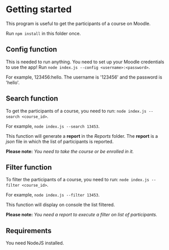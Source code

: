 # Getting started
This program is useful to get the participants of a course on Moodle.

Run `npm install` in this folder once.

## Config function
This is needed to run anything. You need to set up your Moodle credentials to use the app!
Run `node index.js --config <username>:<password>`. 

For example, 123456:hello. The username is '123456' and the password is 'hello'.

## Search function
To get the participants of a course, you need to run: `node index.js --search <course_id>`.

For example, `node index.js --search 13453`. 

This function will generate a **report** in the *Reports* folder. 
The **report** is a *json* file in which the list of participants is reported.

**Please note:** _You need to take the course or be enrolled in it._

## Filter function
To filter the participants of a course, you need to run: `node index.js --filter <course_id>`.

For example, `node index.js --filter 13453`. 

This function will display on console the list filtered.

**Please note:** _You need a report to execute a filter on list of participants._

## Requirements
You need NodeJS installed.